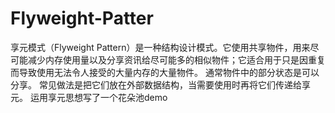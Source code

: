 # Flyweight-Patter
享元模式（Flyweight Pattern）是一种结构设计模式。它使用共享物件，用来尽可能减少内存使用量以及分享资讯给尽可能多的相似物件；它适合用于只是因重复而导致使用无法令人接受的大量内存的大量物件。 通常物件中的部分状态是可以分享。 常见做法是把它们放在外部数据结构，当需要使用时再将它们传递给享元。
运用享元思想写了一个花朵池demo
